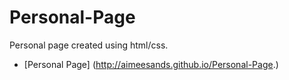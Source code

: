 # Personal-Page
Personal page created using html/css.

- [Personal Page] (http://aimeesands.github.io/Personal-Page.)
